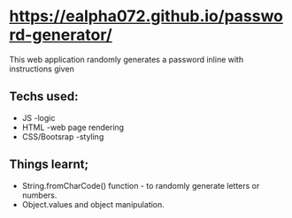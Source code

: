#  https://ealpha072.github.io/password-generator/
This web application randomly generates a password inline with instructions given

## Techs used:
  * JS -logic
  * HTML -web page rendering
  * CSS/Bootsrap -styling
  
## Things learnt;
  * String.fromCharCode() function - to randomly generate letters or numbers.
  * Object.values and object manipulation.
